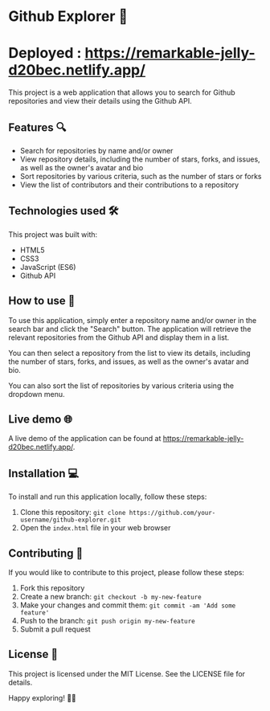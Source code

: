 # Github Explorer 🚀
# Deployed : https://remarkable-jelly-d20bec.netlify.app/

This project is a web application that allows you to search for Github repositories and view their details using the Github API.

## Features 🔍

- Search for repositories by name and/or owner
- View repository details, including the number of stars, forks, and issues, as well as the owner's avatar and bio
- Sort repositories by various criteria, such as the number of stars or forks
- View the list of contributors and their contributions to a repository

## Technologies used 🛠️

This project was built with:

- HTML5
- CSS3
- JavaScript (ES6)
- Github API

## How to use 📖

To use this application, simply enter a repository name and/or owner in the search bar and click the "Search" button. The application will retrieve the relevant repositories from the Github API and display them in a list.

You can then select a repository from the list to view its details, including the number of stars, forks, and issues, as well as the owner's avatar and bio.

You can also sort the list of repositories by various criteria using the dropdown menu.

## Live demo 🌐

A live demo of the application can be found at https://remarkable-jelly-d20bec.netlify.app/.

## Installation 💻

To install and run this application locally, follow these steps:

1. Clone this repository: `git clone https://github.com/your-username/github-explorer.git`
2. Open the `index.html` file in your web browser

## Contributing 🤝

If you would like to contribute to this project, please follow these steps:

1. Fork this repository
2. Create a new branch: `git checkout -b my-new-feature`
3. Make your changes and commit them: `git commit -am 'Add some feature'`
4. Push to the branch: `git push origin my-new-feature`
5. Submit a pull request

## License 📄

This project is licensed under the MIT License. See the LICENSE file for details.

Happy exploring! 🕵️‍♀️
